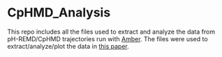 # CpHMD_Analysis

This repo includes all the files used to extract and analyze the data from pH-REMD/CpHMD trajectories run with [Amber](https://ambermd.org). The files were used to extract/analyze/plot the data in [this paper](https://pubs.acs.org/doi/full/10.1021/acs.jpcb.4c06722).
